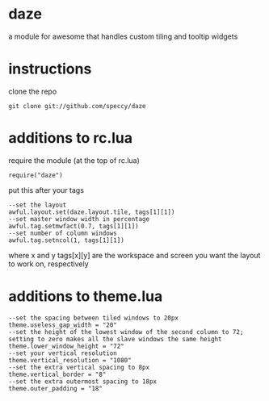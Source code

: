 daze
====

a module for awesome that handles custom tiling and tooltip widgets

instructions
=============

clone the repo

    git clone git://github.com/speccy/daze

additions to rc.lua
===================
require the module (at the top of rc.lua)

    require("daze") 

put this after your tags
    
    --set the layout
    awful.layout.set(daze.layout.tile, tags[1][1]) 
    --set master window width in percentage
    awful.tag.setmwfact(0.7, tags[1][1])
    --set number of column windows
    awful.tag.setncol(1, tags[1][1])

where x and y tags[x][y] are the workspace and screen you want the layout to work on, respectively

additions to theme.lua
======================
    --set the spacing between tiled windows to 20px
    theme.useless_gap_width = "20"
    --set the height of the lowest window of the second column to 72; setting to zero makes all the slave windows the same height
    theme.lower_window_height = "72"
    --set your vertical resolution
    theme.vertical_resolution = "1080"
    --set the extra vertical spacing to 8px
    theme.vertical_border = "8"
    --set the extra outermost spacing to 18px
    theme.outer_padding = "18"


